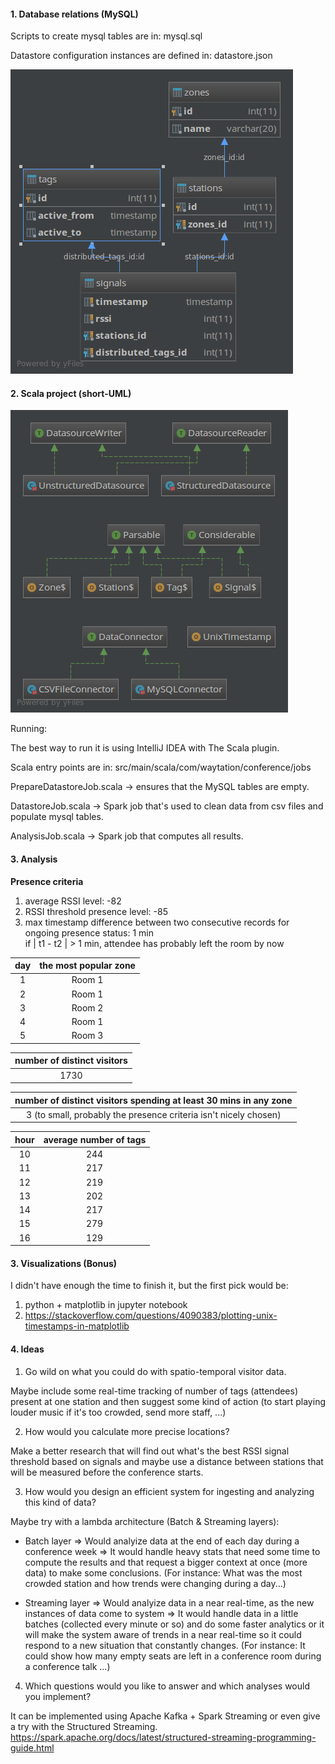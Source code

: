 #### 1. Database relations (MySQL)

Scripts to create mysql tables are in: mysql.sql

Datastore configuration instances are defined in: datastore.json

![relations](relations.png "MySQL relations")

#### 2. Scala project (short-UML)

![relations](short-uml.png "MySQL relations")

Running:

The best way to run it is using IntelliJ IDEA with The Scala plugin.

 Scala entry points are in: src/main/scala/com/waytation/conference/jobs

 PrepareDatastoreJob.scala -> ensures that the MySQL tables are empty.

 DatastoreJob.scala  -> Spark job that's used to clean data from csv files and populate mysql tables.

 AnalysisJob.scala -> Spark job that computes all results.

#### 3. Analysis

**Presence criteria**
1. average RSSI level: -82
2. RSSI threshold presence level: -85
3. max timestamp difference between two consecutive records for ongoing presence status: 1 min <br/> if | t1 - t2 | > 1 min, attendee has probably left the room by now

|day| the most popular zone  |
|:--:|:---:|
|1  |Room 1|
|2  |Room 1|
|3  |Room 2|
|4  |Room 1|
|5  |Room 3|

|number of distinct visitors|
|:--------:|
|1730    |

|number of distinct visitors spending at least 30 mins in any zone|
|:--------:|
|3 (to small, probably the presence criteria isn't nicely chosen)   |

|hour| average number of tags                 |
|:--:|:--------------------------------------:|
|10  |244         |
|11  |217         |
|12  |219         |
|13  |202         |
|14  |217         |
|15  |279         |
|16  |129         |

#### 3. Visualizations (Bonus)

I didn't have enough the time to finish it, but the first pick would be:
1. python + matplotlib in jupyter notebook
2. https://stackoverflow.com/questions/4090383/plotting-unix-timestamps-in-matplotlib


#### 4. Ideas

1. Go wild on what you could do with spatio-temporal visitor data.

Maybe include some real-time tracking of number of tags (attendees) present at one station
and then suggest some kind of action (to start playing louder music if it's too crowded, send more staff, ...)

2. How would you calculate more precise locations?

Make a better research that will find out what's the best RSSI signal threshold based on signals and maybe use a distance between stations that will be measured before the conference starts.

3. How would you design an efficient system for ingesting and analyzing this kind of data?

Maybe try with a lambda architecture (Batch & Streaming layers):

- Batch layer => Would analyize data at the end of each day during a conference week
              => It would handle heavy stats that need some time to compute the results and that request a bigger context at once (more data) to make some conclusions.
                 (For instance: What was the most crowded station and how trends were changing during a day...)

- Streaming layer => Would analyize data in a near real-time, as the new instances of data come to system
                  => It would handle data in a little batches (collected every minute or so) and do some faster analytics
                  or it will make the system aware of trends in a near real-time so it could respond to a new situation that constantly changes.
                  (For instance: It could show how many empty seats are left in a conference room during a conference talk ...)


4. Which questions would you like to answer and which analyses would you implement?

It can be implemented using Apache Kafka + Spark Streaming or even give a try with the Structured Streaming.
https://spark.apache.org/docs/latest/structured-streaming-programming-guide.html